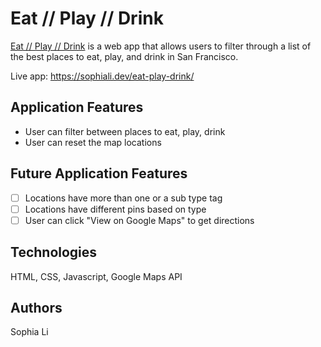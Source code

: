 # Eat // Play // Drink
[Eat // Play // Drink](https://sophiali.dev/eat-play-drink/) is a web app that allows users to filter through a list of the best places to eat, play, and drink in San Francisco.

Live app: https://sophiali.dev/eat-play-drink/

## Application Features
- User can filter between places to eat, play, drink
- User can reset the map locations

## Future Application Features
- [ ] Locations have more than one or a sub type tag
- [ ] Locations have different pins based on type
- [ ] User can click "View on Google Maps" to get directions

## Technologies
HTML, CSS, Javascript, Google Maps API

## Authors
Sophia Li
